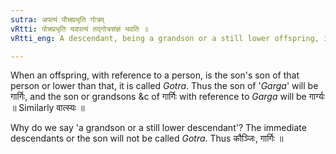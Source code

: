 ```yaml
---
sutra: अपत्यं पौत्त्रप्रभृति गोत्रम्
vRtti: पोत्त्रप्रभृति यदपत्यं तद्गोत्रसंज्ञं भवति ॥
vRtti_eng: A descendant, being a grandson or a still lower offspring, is called _Gotra_.

---
```

When an offspring, with reference to a person, is the son's son of that person or lower than that, it is called _Gotra_. Thus the son of '_Garga_' will be गार्गिः, and the son or grandsons &c of गार्गिः with reference to _Garga_ will be गार्ग्यः ॥ Similarly वात्स्यः ॥

Why do we say 'a grandson or a still lower descendant'? The immediate descendants or the son will not be called _Gotra_. Thus कौञ्जिः, गार्गिः ॥